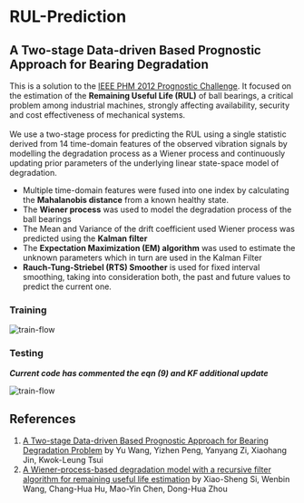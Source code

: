# RUL-Prediction

## A Two-stage Data-driven Based Prognostic Approach for Bearing Degradation

This is a solution to the <a href="https://www.scribd.com/document/427205852/IEEEPHM2012-Challenge-Details-pdf">IEEE PHM 2012 Prognostic Challenge</a>. It focused on the estimation of the <b>Remaining Useful Life (RUL)</b> of ball bearings, a critical problem among industrial machines, strongly affecting availability, security and cost effectiveness of mechanical systems.
<br><br>
We use a two-stage process for predicting the RUL using a single statistic derived from 14 time-domain features of the observed vibration signals by modelling the degradation process as a Wiener process and continuously updating prior parameters of the underlying linear state-space model of degradation.

- Multiple time-domain features were fused into one index by calculating the <b>Mahalanobis distance</b> from a known healthy state.
- The <b>Wiener process</b> was used to model the degradation process of the ball bearings
- The Mean and Variance of the drift coefficient used Wiener process was predicted using the <b>Kalman filter</b>
- The <b>Expectation Maximization (EM) algorithm</b> was used to estimate the unknown parameters which in turn are used in the Kalman Filter
- <b>Rauch-Tung-Striebel (RTS) Smoother</b> is used for fixed interval smoothing, taking into consideration both, the past and future values to predict the current one.

### Training

![train-flow](assets/FlowChart-Training.jpg)


### Testing

**_Current code has commented the eqn (9) and KF additional update_**

![train-flow](assets/FlowChart-Testing.jpg)


## References
1. <a href="https://ieeexplore.ieee.org/document/7420685">A Two-stage Data-driven Based Prognostic Approach for Bearing Degradation Problem</a> by Yu Wang, Yizhen Peng, Yanyang Zi, Xiaohang Jin, Kwok-Leung Tsui
2. <a href="https://www.sciencedirect.com/science/article/abs/pii/S0888327012003226">A Wiener-process-based degradation model with a recursive filter algorithm for remaining useful life estimation</a> by Xiao-Sheng Si, Wenbin Wang, Chang-Hua Hu, Mao-Yin Chen, Dong-Hua Zhou

